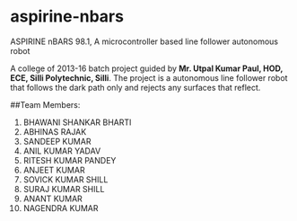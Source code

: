 # aspirine-nbars
ASPIRINE nBARS 98.1, A microcontroller based line follower autonomous robot

A college of 2013-16 batch project guided by **Mr. Utpal Kumar Paul, HOD, ECE, Silli Polytechnic, Silli**. 
The project is a autonomous line follower robot that follows the dark path only and rejects any surfaces that reflect.

##Team Members:
1. BHAWANI SHANKAR BHARTI
2. ABHINAS RAJAK 
3. SANDEEP KUMAR
4. ANIL KUMAR YADAV
5. RITESH KUMAR PANDEY
6. ANJEET KUMAR
7. SOVICK KUMAR SHILL
8. SURAJ KUMAR SHILL
9. ANANT KUMAR
10. NAGENDRA KUMAR


